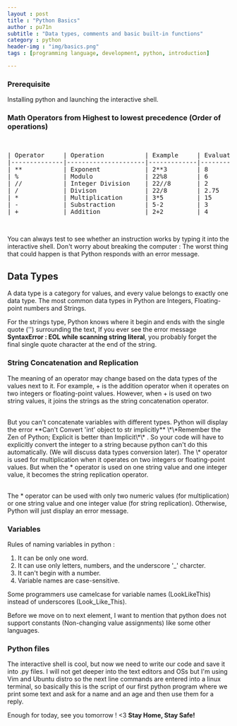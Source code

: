 ```yaml
---
layout : post
title : "Python Basics"
author : pu71n
subtitle : "Data types, comments and basic built-in functions"
category : python
header-img : "img/basics.png"
tags : [programming language, development, python, introduction]

---
```

### Prerequisite 
Installing python and launching the interactive shell. 

### Math Operators from Highest to lowest precedence (Order of operations) 
<br>
<pre>
| Operator     | Operation           | Example     | Evaluates to |
|--------------|---------------------|-------------|--------------|
| **           | Exponent            | 2**3        | 8            |
| %            | Modulo              | 22%8        | 6            |
| //           | Integer Division    | 22//8       | 2            |
| /            | Divison             | 22/8        | 2.75         |
| *            | Multiplication      | 3*5         | 15           |
| -            | Substraction        | 5-2         | 3            |
| +            | Addition            | 2+2         | 4            |
</pre>
<br>
<script src="https://gist.github.com/pu71n/26de843a4890f21fb601671c040652cf.js"></script>

You can always test to see whether an instruction works by typing it into the interactive shell. Don't worry about breaking the computer : The worst thing that could happen is that Python responds with an error message.

## Data Types

A data type is a category for values, and every value belongs to exactly one data type. The most common data types in Python are Integers, Floating-point numbers and Strings. 


For the strings type, Python knows where it begin and ends with the single quote ('') surrounding the text, If you ever see the error message **SyntaxError : EOL while scanning string literal**, you probably forget the final single quote character at the end of the string. 

### String Concatenation and Replication
The meaning of an operator may change based on the data types of the values next to it. For example, + is the addition operator when it operates on two integers or floating-point values. However, when + is used on two string values, it joins the strings as the string concatenation operator.
<br>
<script src="https://gist.github.com/pu71n/bf092368bcb696a290d690b1b8647531.js"></script>
<br>
But you can't concatenate variables with different types. Python will display the error **Can't Convert 'int' object to str implicitly** \*\*Remember the Zen of Python; Explicit is better than Implicit\*\* . So your code will have to explicitly convert the integer to a string because python can't do this automatically. (We will discuss data types conversion later). 
The \* operator is used for multiplication when it operates on two integers or floating-point values. But when the * operator is used on one string value and one integer value, it becomes the string replication operator.

<br>
<script src="https://gist.github.com/pu71n/84960f7c6cc2c85ea425bca8a825d3fb.js"></script>
<br>

The * operator can be used with only two numeric values (for multiplication) or one string value and one integer value (for string replication). Otherwise, Python will just display an error message.

### Variables 
Rules of naming variables in python : 
1. It can be only one word.
2. It can use only letters, numbers, and the underscore '_' charcter.
3. It can't begin with a number. 
4. Variable names are case-sensitive.

Some programmers use camelcase for variable names (LookLikeThis) instead of underscores (Look_Like_This).

Before we move on to next element, I want to mention that python does not support constants (Non-changing value assignments) like some other languages. 

### Python files 
The interactive shell is cool, but now we need to write our code and save it into .py files. I will not get deeper into the text editors and OSs but I'm using Vim and Ubuntu distro so the next line commands are entered into a linux terminal, so basically this is the script of our first python program where we print some text and ask for a name and an age and then use them for a reply. 

<script src="https://gist.github.com/pu71n/638ed3bbf0deccd41f330a7df3b67576.js"></script>

Enough for today, see you tomorrow ! <3 
**Stay Home, Stay Safe!**
